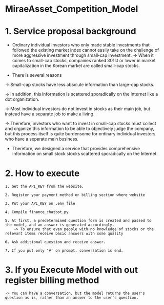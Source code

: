 # MiraeAsset_Competition_Model




# 1. Service proposal background

* Ordinary individual investors who only made stable investments that followed the existing market index cannot easily take on the challenge of more aggressive investment through small-cap investment. 
      -> When it comes to small-cap stocks, companies ranked 301st or lower in market capitalization in the Korean market are called small-cap stocks.



* There is several reasons
  
-> Small-cap stocks have less absolute information than large-cap stocks.

-> In addition, this information is scattered sporadically on the Internet like a dot organization.

-> Most individual investors do not invest in stocks as their main job, but instead have a separate job to make a living.

-> Therefore, investors who want to invest in small-cap stocks must collect and organize this information to be able to objectively judge the company, but              this process itself is quite burdensome for ordinary individual investors who have a separate main business.



* Therefore, we designed a service that provides comprehensive information on small stock stocks scattered sporadically on the Internet.




# 2. How to execute

    1. Get the API_KEY from the website.
    
    2. Register your payment method on billing section where website
    
    3. Put your API_KEY on .env file
    
    4. Compile finance_chatbot.py
    
    5. At first, a predetermined question form is created and passed to the model, and an answer is generated accordingly.
        -> To ensure that even people with no knowledge of stocks or the relevant items receive basic answers with some quality
        
    6. Ask additional question and receive answer.
    
    7. If you put only '#' on prompt, conversation is end.



# 3. If you Execute Model with out register billing method
    -> You can have a conversation, but the model returns the user's question as is, rather than an answer to the user's question.
